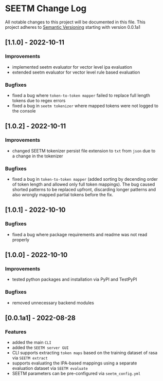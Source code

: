 # SEETM Change Log
All notable changes to this project will be documented in this file.
This project adheres to [Semantic Versioning](https://semver.org/) starting with version 0.0.1a1


## [1.1.0] - 2022-10-11
### Improvements
- implemented seetm evaluator for vector level ipa evaluation
- extended seetm evaluator for vector level rule based evaluation

### Bugfixes
- fixed a bug where `token-to-token mapper` failed to replace full length tokens due to regex errors 
- fixed a bug in `seetm tokenizer` where mapped tokens were not logged to the console


## [1.0.2] - 2022-10-11
### Improvements
- changed SEETM tokenizer persist file extension to `txt` from `json` due to a change in the tokenizer

### Bugfixes
- fixed a bug in `token-to-token mapper` (added sorting by decending order of token length and allowed only full token mappings). The bug caused shorted patterns to be replaced upfront, discarding longer patterns and also wrongly mapped partial tokens before the fix.


## [1.0.1] - 2022-10-10
### Bugfixes
- fixed a bug where package requirements and readme was not read properly


## [1.0.0] - 2022-10-10
### Improvements
- tested python packages and installation via PyPI and TestPyPI

### Bugfixes
- removed unnecessary backend modules


## [0.0.1a1] - 2022-08-28
### Features
- added the main `CLI`
- added the `SEETM server GUI`
- CLI supports extracting `token maps` based on the training dataset of rasa via `SEETM extract`
- supports evaluating the IPA-based mappings using a separate evaluation dataset via `SEETM evaluate`
- SEETM parameters can be pre-configured via `seetm_config.yml`